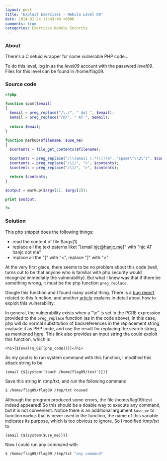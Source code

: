 ```yaml
---
layout: post
title: "Exploit Exercises - Nebula Level 09"
date: 2014-01-24 11:43:40 +0800
comments: true
categories: Exercises Nebula Security
---
```


### About

There's a C setuid wrapper for some vulnerable PHP code...

To do this level, log in as the *level09* account with the password *level09*. Files for this level can be found in /home/flag09. 

### Source code

``` php
<?php

function spam($email)
{
  $email = preg_replace("/\./", " dot ", $email);
  $email = preg_replace("/@/", " AT ", $email);
  
  return $email;
}

function markup($filename, $use_me)
{
  $contents = file_get_contents($filename);

  $contents = preg_replace("/(\[email (.*)\])/e", "spam(\"\\2\")", $contents);
  $contents = preg_replace("/\[/", "<", $contents);
  $contents = preg_replace("/\]/", ">", $contents);

  return $contents;
}

$output = markup($argv[1], $argv[2]);

print $output;

?>
```

<!-- more -->

### Solution

This php snippet does the following things:

- read the content of file $argv[1]
- replace all the text paterns liket "[email hjc@hanjc.me]" with "hjc AT hanjc dot me"
- replace all the "[" with "<", replace "]" with ">"

At the very first glace, there seems to be no problem about this code (well, turns out to be that anyone who is familiar with php security would recognize immediatly the vulnerability). But what I knew was that if there be something wrong, it must be the php function `preg_replace`.

Google this function and I found many useful thing. There is a [bug report](https://bugs.php.net/bug.php?id=35960) related to this function, and another [article](http://www.madirish.net/402) explains in detail about how to exploit this vulnerability. 

In general, the vulnerability exists when a "\e" is set in the PCRE expression provided to the `preg_replace` function (as in the code above), in this case, php will do normal substitution of backreferences in the replacement string, evaluate it as PHP code, and use the result for replacing the search string, as mentioned [here](http://php.net/manual/en/reference.pcre.pattern.modifiers.php). This link also provides an input string tha could exploit this function, which is 

	<h1>{${eval($_GET[php_code])}}</h1>

As my goal is to run system command with this function, I modified this attack string to be

	[email {${system('touch /home/flag09/test')}}]

Save this string in /tmp/txt, and run the following command 

``` bash
$ /home/flag09/flag09 /tmp/txt noused
```

Although the program produced some errors, the file /home/flag09/test indeed appeared! So this should be a doable way to execute any command, but it is not convenient. Notice there is an additional argument `$use_me` to function `markup` that is never used in the function, the name of this variable indicates its purpose, which is too obvious to ignore. So I modified /tmp/txt to 

	[email {${system($use_me)}}]

Now I could run any command with

``` bash
$ /home/flag09/flag09 /tmp/txt "any command"
```



